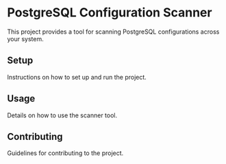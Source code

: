 # PostgreSQL Configuration Scanner

This project provides a tool for scanning PostgreSQL configurations across your system.

## Setup

Instructions on how to set up and run the project.

## Usage

Details on how to use the scanner tool.

## Contributing

Guidelines for contributing to the project.
